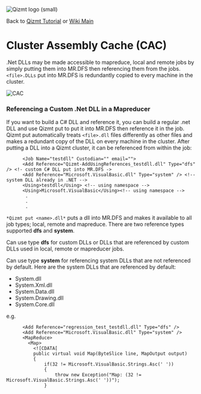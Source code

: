 <a href='Hidden comment: Image:'></a><img src='http://qizmt.googlecode.com/svn/wiki/images/Qizmt_logo_small.png' alt='Qizmt logo (small)' />

Back to <a href='Hidden comment: Link:'></a>[Qizmt Tutorial](MySpaceQizmtTutorial.md) or <a href='Hidden comment: Link:'></a>[Wiki Main](Main.md)



# Cluster Assembly Cache (CAC) #
.Net DLLs may be made accessible to mapreduce, local and remote jobs by simply putting them into MR.DFS then referencing them from the jobs. `<file>.DLLs` put into MR.DFS is redundantly copied to every machine in the cluster.

<a href='Hidden comment: Image:'></a><img src='http://qizmt.googlecode.com/svn/wiki/images/Qizmt_CAC.png' alt='CAC' />


### Referencing a Custom .Net DLL in a Mapreducer ###
If you want to build a C# DLL and reference it, you can build a regular .net DLL and use Qizmt put to put it into MR.DFS then reference it in the job. Qizmt put automatically treats `<file>.dll` files differently as other files and makes a redundant copy of the DLL on every machine in the cluster. After putting a DLL into a Qizmt cluster, it can be referenced from within the job:

```
      <Job Name="testdll" Custodian="" email="">
      <Add Reference="Qizmt-AddUsingReferences_testdll.dll" Type="dfs" /> <!- custom C# DLL put into MR.DFS ->
      <Add Reference="Microsoft.VisualBasic.dll" Type="system" /> <!-- system DLL already in .NET -->
      <Using>testdll</Using> <!-- using namespace -->
      <Using>Microsoft.VisualBasic</Using><!-- using namespace -->
       .
       .
       .
```


`*Qizmt put <name>.dll*` puts a dll into MR.DFS and makes it available to all job types; local, remote and mapreduce. There are two reference types supported **dfs** and **system**.

Can use type **dfs** for custom DLLs or DLLs that are referenced by custom DLLs used in local, remote or mapreducer jobs.

Can use type **system** for referencing system DLLs that are not referenced by default. Here are the system DLLs that are referenced by default:
  * System.dll
  * System.Xml.dll
  * System.Data.dll
  * System.Drawing.dll
  * System.Core.dll

e.g.
```
      <Add Reference="regression_test_testdll.dll" Type="dfs" />
      <Add Reference="Microsoft.VisualBasic.dll" Type="system" />
      <MapReduce>
        <Map>
          <![CDATA[
          public virtual void Map(ByteSlice line, MapOutput output)
          {
              if(32 != Microsoft.VisualBasic.Strings.Asc(' '))
              {
                  throw new Exception("Map: (32 != Microsoft.VisualBasic.Strings.Asc(' '))");
              }
```
